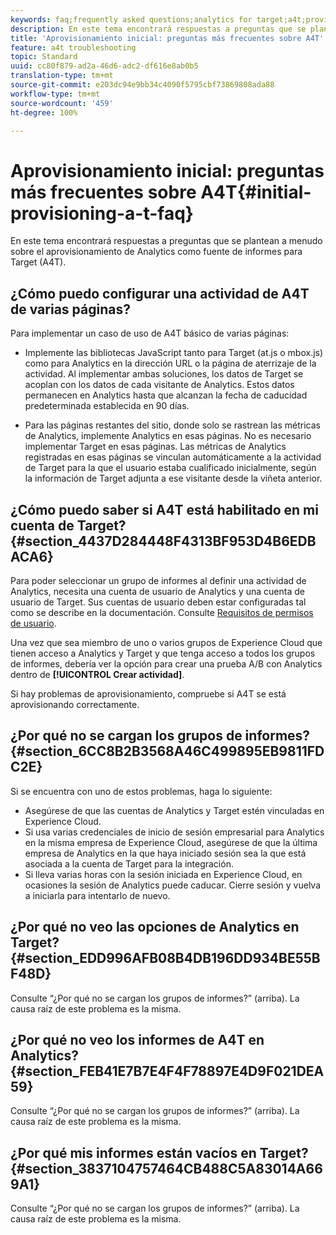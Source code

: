 ```yaml
---
keywords: faq;frequently asked questions;analytics for target;a4t;provisioning;provisioning;adobe Experience Cloud
description: En este tema encontrará respuestas a preguntas que se plantean a menudo sobre el aprovisionamiento de Analytics como fuente de informes para Target (A4T).
title: 'Aprovisionamiento inicial: preguntas más frecuentes sobre A4T'
feature: a4t troubleshooting
topic: Standard
uuid: cc80f879-ad2a-46d6-adc2-df616e8ab0b5
translation-type: tm+mt
source-git-commit: e203dc94e9bb34c4090f5795cbf73869808ada88
workflow-type: tm+mt
source-wordcount: '459'
ht-degree: 100%

---
```



# Aprovisionamiento inicial: preguntas más frecuentes sobre A4T{#initial-provisioning-a-t-faq}

En este tema encontrará respuestas a preguntas que se plantean a menudo sobre el aprovisionamiento de Analytics como fuente de informes para Target (A4T).

## ¿Cómo puedo configurar una actividad de A4T de varias páginas?

Para implementar un caso de uso de A4T básico de varias páginas:

* Implemente las bibliotecas JavaScript tanto para Target (at.js o mbox.js) como para Analytics en la dirección URL o la página de aterrizaje de la actividad. Al implementar ambas soluciones, los datos de Target se acoplan con los datos de cada visitante de Analytics. Estos datos permanecen en Analytics hasta que alcanzan la fecha de caducidad predeterminada establecida en 90 días.

* Para las páginas restantes del sitio, donde solo se rastrean las métricas de Analytics, implemente Analytics en esas páginas. No es necesario implementar Target en esas páginas. Las métricas de Analytics registradas en esas páginas se vinculan automáticamente a la actividad de Target para la que el usuario estaba cualificado inicialmente, según la información de Target adjunta a ese visitante desde la viñeta anterior.

## ¿Cómo puedo saber si A4T está habilitado en mi cuenta de Target?{#section_4437D284448F4313BF953D4B6EDBACA6}

Para poder seleccionar un grupo de informes al definir una actividad de Analytics, necesita una cuenta de usuario de Analytics y una cuenta de usuario de Target. Sus cuentas de usuario deben estar configuradas tal como se describe en la documentación. Consulte [Requisitos de permisos de usuario](../../../c-integrating-target-with-mac/a4t/account-reqs.md#concept_4BC06CAB00BF46FF9362AFE98656B083).

Una vez que sea miembro de uno o varios grupos de Experience Cloud que tienen acceso a Analytics y Target y que tenga acceso a todos los grupos de informes, debería ver la opción para crear una prueba A/B con Analytics dentro de **[!UICONTROL Crear actividad]**.

Si hay problemas de aprovisionamiento, compruebe si A4T se está aprovisionando correctamente.

## ¿Por qué no se cargan los grupos de informes?   {#section_6CC8B2B3568A46C499895EB9811FDC2E}

Si se encuentra con uno de estos problemas, haga lo siguiente:

* Asegúrese de que las cuentas de Analytics y Target estén vinculadas en Experience Cloud.
* Si usa varias credenciales de inicio de sesión empresarial para Analytics en la misma empresa de Experience Cloud, asegúrese de que la última empresa de Analytics en la que haya iniciado sesión sea la que está asociada a la cuenta de Target para la integración.
* Si lleva varias horas con la sesión iniciada en Experience Cloud, en ocasiones la sesión de Analytics puede caducar. Cierre sesión y vuelva a iniciarla para intentarlo de nuevo.

## ¿Por qué no veo las opciones de Analytics en Target?   {#section_EDD996AFB08B4DB196DD934BE55BF48D}

Consulte “¿Por qué no se cargan los grupos de informes?” (arriba). La causa raíz de este problema es la misma.

## ¿Por qué no veo los informes de A4T en Analytics?   {#section_FEB41E7B7E4F4F78897E4D9F021DEA59}

Consulte “¿Por qué no se cargan los grupos de informes?” (arriba). La causa raíz de este problema es la misma.

## ¿Por qué mis informes están vacíos en Target?   {#section_3837104757464CB488C5A83014A669A1}

Consulte “¿Por qué no se cargan los grupos de informes?” (arriba). La causa raíz de este problema es la misma.
